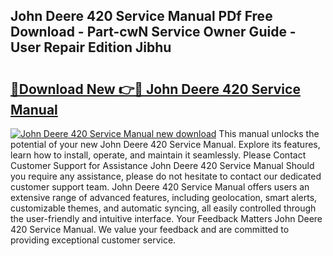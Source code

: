 ## John Deere 420 Service Manual PDf Free Download - Part-cwN Service Owner Guide - User Repair Edition Jibhu

# <h2><a href="http://bc95181.oget.top/?id=John+Deere+420+Service+Manual">🔗Download New 👉🔴 John Deere 420 Service Manual</a></h2>

[![John Deere 420 Service Manual new download](https://i.imgur.com/5g1atiW.png)](http://bc95181.oget.top/?id=John+Deere+420+Service+Manual)
This manual unlocks the potential of your new John Deere 420 Service Manual. Explore its features, learn how to install, operate, and maintain it seamlessly. Please Contact Customer Support for Assistance John Deere 420 Service Manual Should you require any assistance, please do not hesitate to contact our dedicated customer support team. John Deere 420 Service Manual offers users an extensive range of advanced features, including geolocation, smart alerts, customizable themes, and automatic syncing, all easily controlled through the user-friendly and intuitive interface. Your Feedback Matters John Deere 420 Service Manual. We value your feedback and are committed to providing exceptional customer service.
